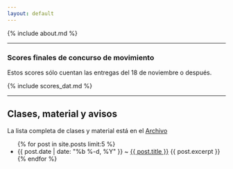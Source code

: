 ```yaml
---
layout: default
---
```


{% include about.md %}
- - - 

### Scores finales de concurso de movimiento

Estos scores sólo cuentan las entregas del 18 de noviembre o después. 

{% include scores_dat.md %}


- - -

## Clases, material y avisos

La lista completa de clases y material está en el [Archivo](https://felipegonzalez.github.io/aprendizaje_estadistico_2015/archivo/)


<ul class="post-list">
    {% for post in site.posts limit:5 %}
      <li>  <span class="post-meta">{{ post.date | date: "%b %-d, %Y" }} ~</span> 
          <a class="post-link" href="{{ post.url | prepend: site.baseurl }}"> {{ post.title }}</a>
	{{ post.excerpt }}
      </li>
    {% endfor %}
</ul>



